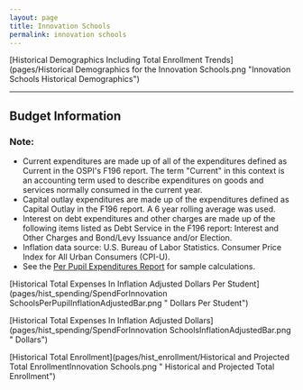 ```yaml
---
layout: page
title: Innovation Schools
permalink: innovation schools
---
```



[Historical Demographics Including Total Enrollment Trends](pages/Historical Demographics for the Innovation Schools.png "Innovation Schools Historical Demographics")

___

## Budget Information
### Note:
- Current expenditures are made up of all of the expenditures defined as Current in the OSPI's F196 report. The term "Current" in this context is an accounting term used to describe expenditures on goods and services normally consumed in the current year.
- Capital outlay expenditures are made up of the expenditures defined as Capital Outlay in the F196 report. A 6 year rolling average was used.
- Interest on debt expenditures and other charges are made up of the following items listed as Debt Service in the F196 report: Interest and Other Charges and Bond/Levy Issuance and/or Election.
- Inflation data source: U.S. Bureau of Labor Statistics. Consumer Price Index for All Urban Consumers (CPI-U).
- See the [Per Pupil Expenditures Report](report_expenditures) for sample calculations.

[Historical Total Expenses In Inflation Adjusted Dollars Per Student](pages/hist_spending/SpendForInnovation SchoolsPerPupilInflationAdjustedBar.png " Dollars Per Student")

[Historical Total Expenses In Inflation Adjusted Dollars](pages/hist_spending/SpendForInnovation SchoolsInflationAdjustedBar.png " Dollars")

[Historical Total Enrollment](pages/hist_enrollment/Historical and Projected Total EnrollmentInnovation Schools.png " Historical and Projected Total Enrollment")

